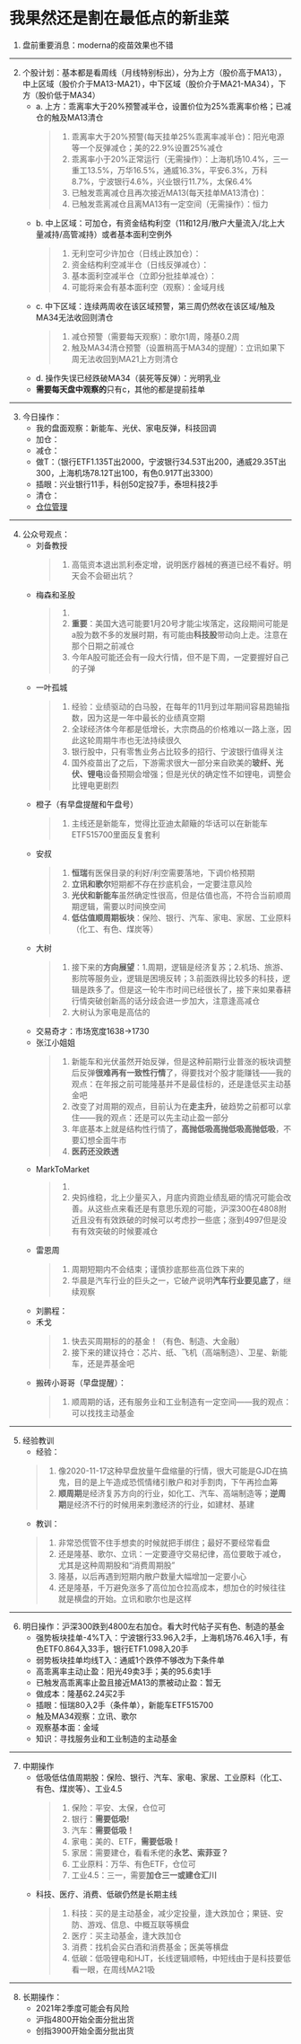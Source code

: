 # 我果然还是割在最低点的新韭菜
1. 盘前重要消息：moderna的疫苗效果也不错

***

2. 个股计划：基本都是看周线（月线特别标出），分为上方（股价高于MA13），中上区域（股价介于MA13-MA21），中下区域（股价介于MA21-MA34），下方（股价低于MA34）
    - a. 上方：乖离率大于20%预警减半仓，设置价位为25%乖离率价格；已减仓的触及MA13清仓
        > 1. 乖离率大于20%预警(每天挂单25%乖离率减半仓)：阳光电源等一个反弹减仓；美的22.9%设置25%减仓
        > 2. 乖离率小于20%正常运行（无需操作）：上海机场10.4%，三一重工13.5%，万华16.5%，通威16.3%，平安6.3%，万科8.7%，宁波银行4.6%，兴业银行11.7%，太保6.4%
        > 3. 已触发乖离减仓且再次接近MA13(每天挂单MA13清仓)：
        > 4. 已触发乖离减仓且离MA13有一定空间（无需操作）：恒力
    - b. 中上区域：可加仓，有资金结构利空（11和12月/散户大量流入/北上大量减持/高管减持）或者基本面利空例外
        > 1. 无利空可少许加仓（日线止跌加仓）：
        > 2. 资金结构利空减半仓（日线反弹减仓）：
        > 3. 基本面利空减半仓（立即分批挂单减仓）：
        > 4. 可能将来会有基本面利空（观察）：金域月线
    - c. 中下区域：连续两周收在该区域预警，第三周仍然收在该区域/触及MA34无法收回则清仓
        > 1. 减仓预警（需要每天观察）：歌尔1周，隆基0.2周
        > 2. 触及MA34清仓预警（设置稍高于MA34的提醒）：立讯如果下周无法收回到MA21上方则清仓
    - d. 操作失误已经跌破MA34（装死等反弹）：光明乳业
    - **需要每天盘中观察的**只有c，其他的都是提前挂单
    
***

3. 今日操作：
    - 我的盘面观察：新能车、光伏、家电反弹，科技回调
    - 加仓：
    - 减仓：
    - 做T：（银行ETF1.135T出2000，宁波银行34.53T出200，通威29.35T出300，上海机场78.12T出100，有色0.917T出3300）
    - 插眼：兴业银行11手，科创50定投7手，泰坦科技2手
    - 清仓：
    - [仓位管理](https://kdocs.cn/l/cmJAYer3tasI)
 
***

4. 公众号观点：
    - 刘备教授
        > 1. 高瓴资本退出凯利泰定增，说明医疗器械的赛道已经不看好。明天会不会砸出坑？
    - 梅森和圣股
        > 1. 
        > 2. **重要**：美国大选可能要1月20号才能尘埃落定，这段期间可能是a股为数不多的发展时期，有可能由**科技股**带动向上走。注意在那个日期之前减仓
        > 3. 今年A股可能还会有一段大行情，但不是下周，一定要握好自己的子弹
    - 一叶孤城
        > 1. 经验：业绩驱动的白马股，在每年的11月到过年期间容易跑输指数，因为这是一年中最长的业绩真空期
        > 2. 全球经济体今年都是低增长，大宗商品的价格难以一路上涨，因此这轮周期牛市也无法持续很久
        > 3. 银行股中，只有零售业务占比较多的招行、宁波银行值得关注
        > 4. 国外疫苗出了之后，下游需求很大一部分来自欧美的**玻纤、光伏、锂电**设备预期会增强；但是光伏的确定性不如锂电，调整会比锂电更剧烈
    - 橙子（有早盘提醒和午盘号）
        > 1. 主线还是新能车，觉得比亚迪太颠簸的华话可以在新能车ETF515700里面反复套利
    - 安叔
        > 1. **恒瑞**有医保目录的利好/利空需要落地，下调价格预期
        > 2. **立讯和歌尔**短期都不存在抄底机会，一定要注意风险
        > 3. **光伏和新能车**虽然确定性很高，但是估值也高，不符合当前顺周期逻辑，需要以时间换空间
        > 4. **低估值顺周期板块**：保险、银行、汽车、家电、家居、工业原料（化工、有色、煤炭等）
    - 大树
        > 1. 接下来的**方向展望**：1.周期，逻辑是经济复苏；2.机场、旅游、影院等服务业，逻辑是困境反转；3.前面跌得比较多的科技，逻辑是跌多了。但是这一轮牛市时间已经很长了，接下来如果春耕行情突破创新高的话分歧会进一步加大，注意逢高减仓
        > 2. 大树认为家电是高估的
    - 交易奇才：市场宽度1638->1730
    - 张江小姐姐
        > 1. 新能车和光伏虽然开始反弹，但是这种前期行业普涨的板块调整后反弹**很难再有一致性行情**了，得要找对个股才能赚钱——我的观点：在年报之前可能隆基并不是最佳标的，还是逢低买主动基金吧
        > 2. 改变了对周期的观点，目前认为在**走主升**，破趋势之前都可以拿住——我的观点：还是可以先主动止盈一部分
        > 3. 年底基本上就是结构性行情了，**高抛低吸高抛低吸高抛低吸**，不要幻想全面牛市
        > 4. **医药还没跌透**
    - MarkToMarket
        > 1. 
        > 2. 央妈维稳，北上少量买入，月底内资跑业绩乱砸的情况可能会改善。从这些点来看还是有意思乐观的可能，沪深300在4808附近且没有有效跌破的时候可以考虑抄一些底；涨到4997但是没有有效突破的时候要减仓
    - 雷恩周
        > 1. 周期短期内不会结束；谨慎抄底那些高位跌下来的
        > 2. 华晨是汽车行业的巨头之一，它破产说明**汽车行业要见底了**，继续观察
    - 刘鹏程：
    - 禾戈
        > 1. 快去买周期标的的基金！（有色、制造、大金融）
        > 2. 接下来的建议持仓：芯片、纸、飞机（高端制造）、卫星、新能车，还是弄基金吧
    - 搬砖小哥哥（早盘提醒）： 
        > 1. 顺周期的话，还有服务业和工业制造有一定空间——我的观点：可以找找主动基金
        
***

5. 经验教训
    - 经验：
    > 1. 像2020-11-17这种早盘放量午盘缩量的行情，很大可能是GJD在搞鬼，目的是上午造成恐慌情绪引散户和对手割肉，下午再捡血筹
    > 2. **顺周期**是经济复苏方向的行业，如化工、汽车、高端制造等；**逆周期**是经济不行的时候用来刺激经济的行业，如建材、基建
    - 教训：
    > 1. 非常恐慌管不住手想卖的时候就把手绑住；最好不要经常看盘
    > 2. 还是隆基、歌尔、立讯：一定要遵守交易纪律，高位要敢于减仓，尤其是这种周期股和“消费周期股”
    > 3. 隆基，以后再遇到短期内散户数量大幅增加一定要小心
    > 4. 还是隆基，千万避免涨多了高位加仓拉高成本，想加仓的时候往往就是横盘的开始。立讯和歌尔也是这样

***

6. 明日操作：沪深300跌到4800左右加仓。看大时代帖子买有色、制造的基金
    - 强势板块挂单-4%T入：宁波银行33.96入2手，上海机场76.46入1手，有色ETF0.864入33手，银行ETF1.098入20手
    - 弱势板块挂单均线T入：通威1个跌停不够改为下条件单
    - 高乖离率主动止盈：阳光49卖3手；美的95.6卖1手
    - 已触发高乖离率止盈且接近MA13的票被动止盈：暂无
    - 做成本：隆基62.24买2手
    - 插眼：恒瑞80入2手（条件单），新能车ETF515700
    - 触及MA34观察：立讯、歌尔
    - 观察基本面：金域
    - 知识：寻找服务业和工业制造的主动基金
    
***

7. 中期操作
    - 低吸低估值周期股：保险、银行、汽车、家电、家居、工业原料（化工、有色、煤炭等）、工业4.5
        > 1. 保险：平安、太保，仓位可
        > 2. 银行：**需要低吸!**
        > 3. 汽车：**需要低吸！**
        > 4. 家电：美的、ETF，**需要低吸！**
        > 5. 家居：需要建仓，看看禾佬的**永艺、索菲亚？**
        > 6. 工业原料：万华、有色ETF，仓位可
        > 7. 工业4.5：三一，需要**加仓三一或建仓汇川**
    - 科技、医疗、消费、低碳仍然是长期主线
        > 1. 科技：买的是主动基金，减少定投量，逢大跌加仓；果链、安防、游戏、信息、中概互联等横盘
        > 2. 医疗：买主动基金，逢大跌加仓
        > 3. 消费：找机会买白酒和消费基金；医美等横盘
        > 4. 低碳：低吸锂电和HJT，长线逻辑顺畅，中短线由于是科技要低看一眼，在周线MA21吸

****

8. 长期操作：
    - 2021年2季度可能会有风险
    - 沪指4800开始全面分批出货
    - 创指3900开始全面分批出货
